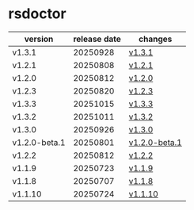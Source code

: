 # rsdoctor	


|version|release date|changes|
|---|---|---|
|v1.3.1|20250928|[v1.3.1](./v1.3.1-20250928.md)|
|v1.2.1|20250808|[v1.2.1](./v1.2.1-20250808.md)|
|v1.2.0|20250812|[v1.2.0](./v1.2.0-20250812.md)|
|v1.2.3|20250820|[v1.2.3](./v1.2.3-20250820.md)|
|v1.3.3|20251015|[v1.3.3](./v1.3.3-20251015.md)|
|v1.3.2|20251011|[v1.3.2](./v1.3.2-20251011.md)|
|v1.3.0|20250926|[v1.3.0](./v1.3.0-20250926.md)|
|v1.2.0-beta.1|20250801|[v1.2.0-beta.1](./v1.2.0-beta.1-20250801.md)|
|v1.2.2|20250812|[v1.2.2](./v1.2.2-20250812.md)|
|v1.1.9|20250723|[v1.1.9](./v1.1.9-20250723.md)|
|v1.1.8|20250707|[v1.1.8](./v1.1.8-20250707.md)|
|v1.1.10|20250724|[v1.1.10](./v1.1.10-20250724.md)|
